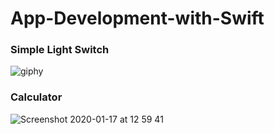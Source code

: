 # App-Development-with-Swift
### Simple Light Switch

![giphy](https://user-images.githubusercontent.com/25429165/72015444-6f183100-326a-11ea-9ab8-bd5d086b7c55.gif)

### Calculator
![Screenshot 2020-01-17 at 12 59 41](https://user-images.githubusercontent.com/25429165/72607529-91c0de80-3929-11ea-8e1d-ed0add39a229.png)
